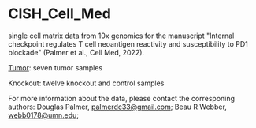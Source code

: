 # CISH_Cell_Med
single cell matrix data from 10x genomics for the manuscript "Internal checkpoint regulates T cell neoantigen reactivity and susceptibility to PD1 blockade" (Palmer et al., Cell Med, 2022).

[Tumor](Tumor): seven tumor samples

Knockout: twelve knockout and control samples

For more information about the data, please contact the corresponing authors: 
Douglas Palmer, palmerdc33@gmail.com; 
Beau R Webber, webb0178@umn.edu; 

